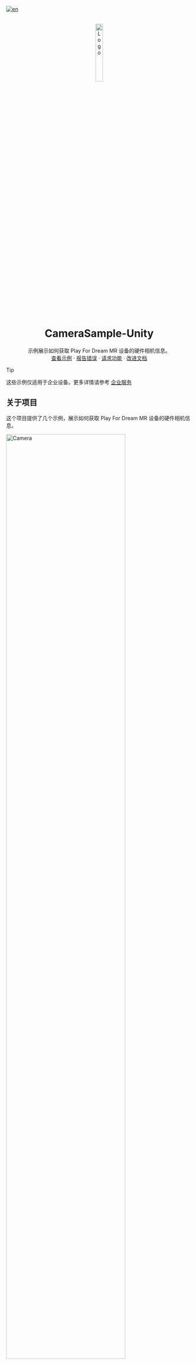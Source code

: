 [![en](https://img.shields.io/badge/lang-en-red.svg)](./README.md)

<!--
请先阅读此文档！！！！
将以下占位符替换为实际值：
    - {{PROJECT_REPO_URL}}: 项目仓库的URL
    - {{DocumentationURL}}: 项目文档的URL，尽可能使用docfx生成的GitHub Pages
    - {{BriefDescription}}: 项目简介
    - {SampleURL}: 示例项目的URL，对于包项目，应为示例仓库的URL。如果包项目有多个示例，请链接到“关于项目”部分的“示例”标题。
    - {BugIssueURL}: 报告错误问题的URL
      - 例如：https://github.com/PlayForDreamDevelopers/unity-template/issues/new?template=bug_report.yml
    - {FeatureIssueURL}: 请求功能问题的URL
      - 例如：https://github.com/PlayForDreamDevelopers/unity-template/issues/new?template=feature_request.yml
    - {DocumentationIssueURL}: 文档问题的URL
      - 例如：https://github.com/PlayForDreamDevelopers/unity-template/issues/new?template=documentation_update.yml
-->

<br />
<div align="center">
    <a href="https://github.com/PlayForDreamDevelopers/CameraSample-Unity">
        <img src="https://www.pfdm.cn/en/static/img/logo.2b1b07e.png" alt="Logo" width="20%">
    </a>
    <h1 align="center"> CameraSample-Unity </h1>
    <p align="center">
        示例展示如何获取 Play For Dream MR 设备的硬件相机信息。
        <br />
        <a href="#samples">查看示例</a>
        &middot;
        <a href="https://github.com/PlayForDreamDevelopers/CameraSample-Unity/issues/new?template=bug_report.yml">报告错误</a>
        &middot;
        <a href="https://github.com/PlayForDreamDevelopers/CameraSample-Unity/issues/new?template=feature_request.yml">请求功能</a>
        &middot;
        <a href="https://github.com/PlayForDreamDevelopers/CameraSample-Unity/issues/new?template=documentation_update.yml">改进文档</a>
    </p>

</div>

> [!tip]
>
> 这些示例仅适用于企业设备。更多详情请参考 [企业服务](https://www.pfdm.cn/yvrdoc/biz/docs/0.Overview.html)

## 关于项目

这个项目提供了几个示例，展示如何获取 Play For Dream MR 设备的硬件相机信息。

<img src="https://github.com/user-attachments/assets/2bcabde9-368c-4c89-a5b8-ee7c85d79bf4" alt="Camera" width="80%">

<img src="https://github.com/user-attachments/assets/121d0d30-8232-4a90-8170-f7af3832aa6c" alt="Camera" width="80%">

### 示例

### 追踪相机

![2025 03 18_103505244](https://github.com/user-attachments/assets/72805eef-d2f9-4248-a9e7-fe6d84149002)

此示例展示了如何获取 Play For Dream MR 设备的追踪相机信息，包括：

-   Tracking Master
-   Tracking Slave
-   Tracking Aux
-   Eye Tracking


在此示例中，要获取跟踪相机信息，首先需要在 `Camera Control` 面板左上角的下拉列表中选择目标相机类型，然后点击 `Open Tracking Camera` 按钮打开所选相机，然后可以使用 `Acquiring Camera Frame` 获取静态相机帧，使用 `Subscribe Camera Data` 获取相机流。

-   所有相机数据均为 `Y8` 格式。

### VST Camera

![2025 03 18_231239385](https://github.com/user-attachments/assets/bc46b8da-e86a-43df-9f51-b7d3a8fff6da)

此示例展示了如何获取 Play For Dream MR 设备的 VST 相机信息。

在此示例中，要获取 VST 相机帧，首先需要点击 `Open VST Camera` 按钮打开相机，然后可以使用 `Acquiring Camera Frame` 获取静态相机帧。

-   VST 相机数据为 `NV21` 格式
-   目前，VST 相机不支持获取相机流

## 要求

-   Unity 2022 3.58f1 或更高版本
-   [YVR Core](https://github.com/PlayForDreamDevelopers/com.yvr.core-mirror)
-   [YVR Utilities](https://github.com/PlayForDreamDevelopers/com.yvr.Utilities-mirror)
-   [YVR Enterprise](https://github.com/PlayForDreamDevelopers/com.yvr.enterprise-mirror)
-   [YVR Android-Device Core](https://github.com/PlayForDreamDevelopers/com.yvr.android-device.core-mirror)
-   [YVR Interaction](https://github.com/PlayForDreamDevelopers/com.yvr.interaction-mirror)
-   Play For Dream MR 设备
-   Play For Dream OS ENT 3.1.1 或更高版本
